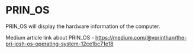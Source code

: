 # PRIN_OS
PRIN_OS will display the hardware information of the computer.

Medium article link about PRIN_OS - https://medium.com/@vprinthan/the-pri-josh-os-operating-system-12ce1bc71e18
